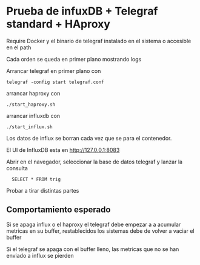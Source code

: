 # Prueba de infuxDB + Telegraf standard + HAproxy

Require Docker y el binario de telegraf instalado en el sistema o accesible en
el path

Cada orden se queda en primer plano mostrando logs

Arrancar telegraf en primer plano con

```
telegraf -config start telegraf.conf
```

arrancar haproxy con

```
./start_haproxy.sh
```

arrancar influxdb con

```
./start_influx.sh
```

Los datos de influx se borran cada vez que se para el contenedor.

El UI de InfluxDB esta en http://127.0.0.1:8083

Abrir en el navegador, seleccionar la base de datos telegraf y lanzar la
consulta

```
  SELECT * FROM trig
```

Probar a tirar distintas partes

## Comportamiento esperado

Si se apaga influx o el haproxy el telegraf debe empezar a a acumular
metricas en su buffer, restablecidos los sistemas debe de volver a vaciar el
buffer

Si el telegraf se apaga con el buffer lleno, las metricas que no se han enviado
a influx se pierden
